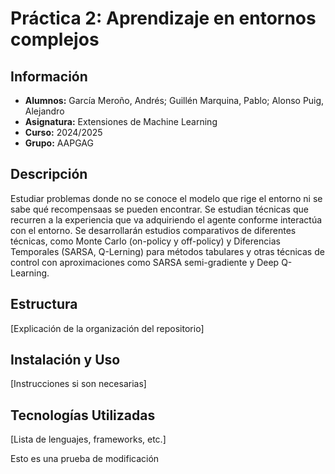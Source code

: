 # Práctica 2: Aprendizaje en entornos complejos
## Información
- **Alumnos:** García Meroño, Andrés; Guillén Marquina, Pablo; Alonso Puig, Alejandro
- **Asignatura:** Extensiones de Machine Learning
- **Curso:** 2024/2025
- **Grupo:** AAPGAG
## Descripción
Estudiar problemas donde no se conoce el modelo que rige el entorno ni se sabe qué recompensaas se pueden encontrar.
Se estudian técnicas que recurren a la experiencia que va adquiriendo el agente conforme interactúa con el entorno.
Se desarrollarán estudios comparativos de diferentes técnicas, como Monte Carlo (on-policy y off-policy) y Diferencias Temporales (SARSA, Q-Lerning) para métodos tabulares
y otras técnicas de control con aproximaciones como SARSA semi-gradiente y Deep Q-Learning.

## Estructura
[Explicación de la organización del repositorio]
## Instalación y Uso
[Instrucciones si son necesarias]
## Tecnologías Utilizadas
[Lista de lenguajes, frameworks, etc.]


Esto es una prueba de modificación
